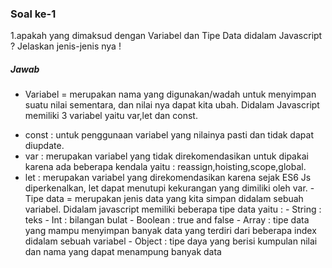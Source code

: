 ### Soal ke-1
1.apakah yang dimaksud dengan Variabel dan Tipe Data didalam Javascript ? Jelaskan jenis-jenis nya !
##### Jawab
- Variabel = merupakan nama  yang digunakan/wadah untuk menyimpan suatu nilai sementara, dan nilai nya dapat kita ubah. Didalam Javascript memiliki 3 variabel yaitu var,let dan const. 
 + const : untuk penggunaan variabel yang nilainya pasti dan tidak dapat diupdate.
 + var : merupakan variabel yang tidak direkomendasikan untuk dipakai karena ada beberapa kendala yaitu : reassign,hoisting,scope,global.
 + let : merupakan variabel yang direkomendasikan karena sejak ES6 Js diperkenalkan, let dapat menutupi kekurangan yang dimiliki oleh var.
-Tipe data = merupakan jenis data yang kita simpan didalam sebuah variabel. Didalam javascript memiliki beberapa tipe data yaitu :
        - String    : teks
        - Int       : bilangan bulat
        - Boolean   : true and false 
        - Array     : tipe data yang mampu menyimpan banyak data yang terdiri dari beberapa index didalam sebuah variabel
        - Object    : tipe daya yang berisi kumpulan nilai dan nama yang dapat menampung banyak data

      
